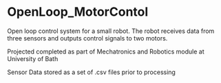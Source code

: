 # OpenLoop_MotorContol
Open loop control system for a small robot. The robot receives data from three sensors and outputs control signals to two motors. 

Projected completed as part of Mechatronics and Robotics module at University of Bath

Sensor Data stored as a set of .csv files prior to processing

